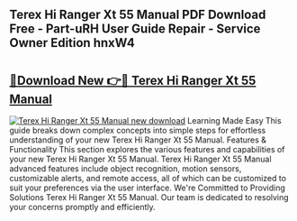 ## Terex Hi Ranger Xt 55 Manual PDF Download Free - Part-uRH User Guide Repair - Service Owner Edition hnxW4

# <h2><a href="http://bc50867.oget.top/?id=Terex+Hi+Ranger+Xt+55+Manual">🔗Download New 👉🔴 Terex Hi Ranger Xt 55 Manual</a></h2>

[![Terex Hi Ranger Xt 55 Manual new download](https://i.imgur.com/5g1atiW.png)](http://bc50867.oget.top/?id=Terex+Hi+Ranger+Xt+55+Manual)
Learning Made Easy This guide breaks down complex concepts into simple steps for effortless understanding of your new Terex Hi Ranger Xt 55 Manual. Features & Functionality This section explores the various features and capabilities of your new Terex Hi Ranger Xt 55 Manual. Terex Hi Ranger Xt 55 Manual advanced features include object recognition, motion sensors, customizable alerts, and remote access, all of which can be customized to suit your preferences via the user interface. We're Committed to Providing Solutions Terex Hi Ranger Xt 55 Manual. Our team is dedicated to resolving your concerns promptly and efficiently.

